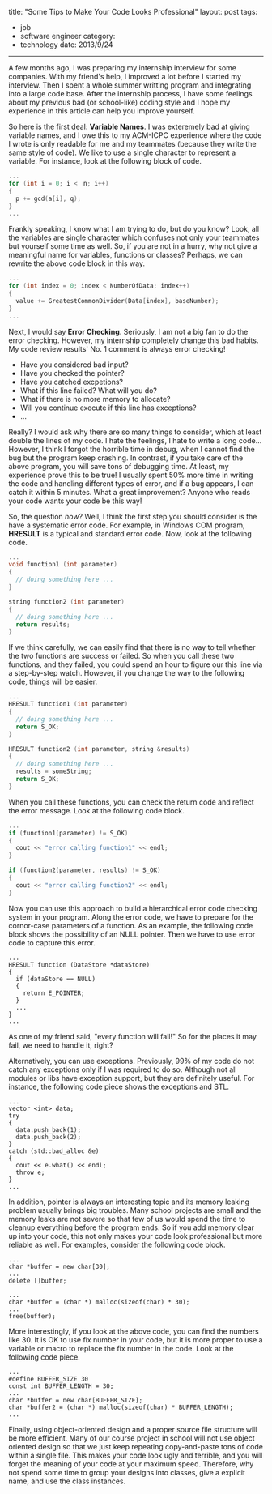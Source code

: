 title: "Some Tips to Make Your Code Looks Professional"
layout: post
tags:
  - job
  - software engineer
category:
  - technology
date: 2013/9/24
---

A few months ago, I was preparing my internship interview for some companies. With my friend's help, I improved a lot before I started my interview. Then I spent a whole summer writting program and integrating into a large code base. After the internship process, I have some feelings about my previous bad (or school-like) coding style and I hope my experience in this article can help you improve yourself.

<!-- more -->

So here is the first deal: **Variable Names**. I was exteremely bad at giving variable names, and I owe this to my ACM-ICPC experience where the code I wrote is only readable for me and my teammates (because they write the same style of code). We like to use a single character to represent a variable. For instance, look at the following block of code.

```c++
...
for (int i = 0; i <　n; i++)
{
  p += gcd(a[i], q);
}
...
```

Frankly speaking, I know what I am trying to do, but do you know? Look, all the variables are single character which confuses not only your teammates but yourself some time as well. So, if you are not in a hurry, why not give a meaningful name for variables, functions or classes? Perhaps, we can rewrite the above code block in this way.

```c++
...
for (int index = 0; index < NumberOfData; index++)
{
  value += GreatestCommonDivider(Data[index], baseNumber);
}
...
```

Next, I would say **Error Checking**. Seriously, I am not a big fan to do the error checking. However, my internship completely change this bad habits. My code review results' No. 1 comment is always error checking!

* Have you considered bad input?
* Have you checked the pointer?
* Have you catched excpetions?
* What if this line failed? What will you do?
* What if there is no more memory to allocate?
* Will you continue execute if this line has exceptions?
* ...

Really? I would ask why there are so many things to consider, which at least double the lines of my code. I hate the feelings, I hate to write a long code... However, I think I forgot the horrible time in debug, when I cannot find the bug but the program keep crashing. In contrast, if you take care of the above program, you will save tons of debugging time. At least, my experience prove this to be true! I usually spent 50% more time in writing the code and handling different types of error, and if a bug appears, I can catch it within 5 minutes. What a great improvement? Anyone who reads your code wants your code be this way!

So, the question _how_? Well, I think the first step you should consider is the have a systematic error code. For example, in Windows COM program, **HRESULT** is a typical and standard error code. Now, look at the following code.

```c++
...
void function1 (int parameter)
{
  // doing something here ...
}

string function2 (int parameter)
{
  // doing something here ...
  return results;
}
```

If we think carefully, we can easily find that there is no way to tell whether the two functions are success or failed. So when you call these two functions, and they failed, you could spend an hour to figure our this line via a step-by-step watch. However, if you change the way to the following code, things will be easier.

```c++
...
HRESULT function1 (int parameter)
{
  // doing something here ...
  return S_OK;
}

HRESULT function2 (int parameter, string &results)
{
  // doing something here ...
  results = someString;
  return S_OK;
}
```

When you call these functions, you can check the return code and reflect the error message. Look at the following code block.

```c++
...
if (function1(parameter) != S_OK)
{
  cout << "error calling function1" << endl;
}

if (function2(parameter, results) != S_OK)
{
  cout << "error calling function2" << endl;
}
```

Now you can use this approach to build a hierarchical error code checking system in your program. Along the error code, we have to prepare for the cornor-case parameters of a function. As an example, the following code block shows the possibility of an NULL pointer. Then we have to use error code to capture this error.

```
...
HRESULT function (DataStore *dataStore)
{
  if (dataStore == NULL)
  {
    return E_POINTER;
  }
  ...
}
...
```

As one of my friend said, "every function will fail!" So for the places it may fail, we need to handle it, right?

Alternatively, you can use exceptions. Previously, 99% of my code do not catch any exceptions only if I was required to do so. Although not all modules or libs have exception support, but they are definitely useful. For instance, the following code piece shows the exceptions and STL.

```
...
vector <int> data;
try
{
  data.push_back(1);
  data.push_back(2);
}
catch (std::bad_alloc &e)
{
  cout << e.what() << endl;
  throw e;
}
...
```

In addition, pointer is always an interesting topic and its memory leaking problem usually brings big troubles. Many school projects are small and the memory leaks are not severe so that few of us would spend the time to cleanup everything before the program ends. So if you add memory clear up into your code, this not only makes your code look professional but more reliable as well. For examples, consider the following code block.

```
...
char *buffer = new char[30];
...
delete []buffer;

...
char *buffer = (char *) malloc(sizeof(char) * 30);
...
free(buffer);
```

More interestingly, if you look at the above code, you can find the numbers like 30. It is OK to use fix number in your code, but it is more proper to use a variable or macro to replace the fix number in the code. Look at the following code piece.

```
...
#define BUFFER_SIZE 30
const int BUFFER_LENGTH = 30;
...
char *buffer = new char[BUFFER_SIZE];
char *buffer2 = (char *) malloc(sizeof(char) * BUFFER_LENGTH);
...
```

Finally, using object-oriented design and a proper source file structure will be more efficient. Many of our course project in school will not use object oriented design so that we just keep repeating copy-and-paste tons of code within a single file. This makes your code look ugly and terrible, and you will forget the meaning of your code at your maximum speed. Therefore, why not spend some time to group your designs into classes, give a explicit name, and use the class instances.
